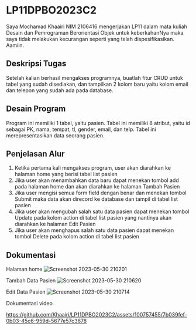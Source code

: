 # LP11DPBO2023C2
Saya Mochamad Khaairi NIM 2106416 mengerjakan LP11 dalam mata kuliah Desain dan Pemrograman Berorientasi Objek untuk keberkahanNya maka saya tidak melakukan kecurangan seperti yang telah dispesifikasikan. Aamiin.

## Deskripsi Tugas
Setelah kalian berhasil mengakses programnya, buatlah fitur CRUD untuk tabel yang sudah disediakan, dan tampilkan 2 kolom baru yaitu kolom email dan telepon yang sudah ada pada database.

## Desain Program
Program ini memiliki 1 tabel, yaitu pasien. Tabel ini memiliki 8 atribut, yaitu id sebagai PK, nama, tempat, tl, gender, email, dan telp. Tabel ini merepresentasikan data seorang pasien.

## Penjelasan Alur
1. Ketika pertama kali mengakses program, user akan diarahkan ke halaman home yang berisi tabel list pasien
2. Jika user akan menambahkan data baru dapat menekan tombol add pada halaman home dan akan diarahkan ke halaman Tambah Pasien
3. Jika user mengisi semua form field dengan benar dan menekan tombol Submit maka data akan direcord ke database dan tampil di tabel list pasien
4. Jika user akan mengubah salah satu data pasien dapat menekan tombol Update pada kolom action di tabel list pasien yang nantinya akan diarahkan ke halaman Edit Pasien
5. Jika user akan menghapus salah satu data pasien dapat menekan tombol Delete pada kolom action di tabel list pasien

## Dokumentasi
Halaman home
![Screenshot 2023-05-30 210201](https://github.com/Khaairi/LP11DPBO2023C2/assets/100757455/319cfc6a-646f-4632-a94c-f8d066068c92)

Tambah Data Pasien
![Screenshot 2023-05-30 210620](https://github.com/Khaairi/LP11DPBO2023C2/assets/100757455/4fcdfd7d-b2e5-4f9d-8c27-1f9be2efe0ff)

Edit Data Pasien
![Screenshot 2023-05-30 210714](https://github.com/Khaairi/LP11DPBO2023C2/assets/100757455/2e0f20c7-3dd3-4b3b-86a6-359803c69579)

Dokumentasi video

https://github.com/Khaairi/LP11DPBO2023C2/assets/100757455/7b039fef-0b03-45c6-959d-5677e57c3678

